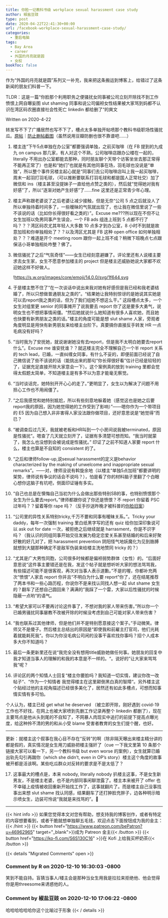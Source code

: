 ```yaml
---
title: 你脸一记教科书级 workplace sexual harassment case study
author: 椒盐豆豉
type: post
date: 2020-04-22T22:41:30+00:00
url: /facebook-workplace-sexual-harassment-case-study/
categories:
  - 重启电脑
tags:
  - Bay Area
  - career
  - 外国的月亮就是圆
  - 女权
bookToc: false
---
```

作为“外国的月亮就是圆”系列又一补充，我来把这条搬运到博客上，给错过了这条新闻的朋友们科普一下。

TLDR：这是一篇“你脸那个利用职务之便骚扰女同事被公司立刻开除找不到工作愤恨上网自曝妄图 slut shaming 同事和说公司偏袒女性结果被大家骂到妈都不认识在湾区码农圈直接社会性死亡 linkedin 都给删了“的爽文

Written on 2020-4-22

转发写不下了广播居然也写不下了，槽点太多单独开帖喷那个教科书级职场性骚扰瓜。[原帖](https://www.1point3acres.com/bbs/thread-628700-1-1.html)｜[防止删帖截图](https://www.douban.com/people/2473154/status/2926331392/)（虽然说用豆瓣防删也很不靠谱吧……）

1. 楼主连“下午5点单独在办公室”都要强调单独，之前买咖啡（在 FB 提到的九成九 on campus 那几家，有人对这个不熟，公司咖啡店跟办公楼在一起的，literally 不用出办公室都能去那种，同时朋友聊个天带个访客坐坐去那正常得不能再正常了）也是和“她们”也就是有其他同事在场，羽毛球也没说是“单独”，所以整个事件另楼主起心就是“同事们去公司咖啡店叫上我一起买咖啡，周末一起羽打羽毛球，（可以推断要联系打羽毛球和都是国人正常社交）加了微信和 ins（楼主甚至没提妹子一直给他点赞之类的），然后就“觉得她对我有好感”了，所以“逐渐对她产生好感”了……fine 这里还是正常青少年心理。
2. 楼主声称跟老婆说了之后老婆让减少接触，但是无奈“公司 5 点之后就没人了所以单独待着时间多了，一些暧昧的气氛就出现了，也让我在微信里说了一些不该说的话（比如你长得很好看之类的）”。Excuse me???所以现在不但不让女生加班以免男同事产生误会，一个 FB ads 组连上班到 5 点都不行了吗？？？湾区码农尤其年轻人大多数 10 点多才到办公室，8 小时不到就是故意加班和你单独相处了？？以及湾区尤其是 FB 这种 open office 如何单独相处？？？难道是开个 meeting room 跟你一起上班不成？稍微下班晚点七点跟保洁小哥单独相处咋整？佛了。
3. 微信骚扰了之后“气氛奇怪”——女生已经刻意避嫌了。评论里还有人说楼主要求去女生家，女生不愿意参加楼主的 project 但是楼主还威胁她说大家都不欢迎她这样不好做人️。
    
    !https://s.w.org/images/core/emoji/14.0.0/svg/1f644.svg
    
4. 于是楼主憋不住了“在一次谈话中说出来我对她有好感但是我已经和我老婆结婚了，所以只想做普通朋友之类的”。“结果她让我特别惊讶的是她说其实她是可以去report我之类的话，但为了我们组她不想这么干。” 这段槽点太多，一个女生对组里更 senior 的同事摊开了说我要去 report 你了这是要多大勇气，说明女生也不想把事情闹僵。“然后她就说什么她知道有很多人喜欢她，而且她也快要有新男朋友之类的话。”楼主的角度可能是想 slut shame 人家，旁观者角度明显是用快有新男朋友来给楼主台阶下。真要搞你直接反手转发 HR 一点毛病没有好吗？
5. “当时我为了安抚她，就说谢谢她没有去report，但是我不太明白她要去report什么”。Excuse me 谁安抚谁？？就这楼主完全不理解自己一个半 report 关系的 tech lead，已婚，一直纠缠女同事，有什么不妥的，即便前面已经说了自己微信说了些不该说的话（能挑出来的那句“你长得很好看”估计已经是较轻的了，证据充足直接开除大家意会一下）。这个案例真的放到 training 里都会觉得太假题太简单，不知道楼主是有多不以为意才能毫无察觉。
6. “当时谈话完，她特别开开心心的走了。”更明显了，女生以为解决了问题不用担心工作也不用闹僵了。
7. “之后我感觉和她特别尴尬，所以有些刻意地躲着她（感觉这也是她之后要report我的原因，因为她觉得她的工作受到了影响）”——嗯你作为一个带项目的 E5 因为自己想入非非害得人家没法跟你做项目，还好意思说是“她觉得“而已？
8. “被调查后过几天，我就被老板和HR叫到一个小房间说我被terminated，原因是性骚扰”。嗯查了几天就立刻开了，证据有多清楚可想而知。“我当时就蒙了，我怎么也没想到会被说成是性骚扰。” 印证了之前不知道人家要 report 什么，楼主也算是不自知的 consistent 的了。
9. “之后和律师follow-up,说sexual harassment的定义是behavior characterized by the making of unwelcome and inappropriate sexual remarks”。——对，律师没说有斡旋余地（以楼主“单独5点加班”都要讲明的架势，律师说有争议的话会不说吗？），怕是看了你的材料脑子里翻了个白眼心想你这脑子有坑吧，侧面印证锤有多实。
10. “自己也总是在懊悔自己当初为什么会做出那些特别SB的事，也特别愤恨那个女生为什么要去report。”律师都跟你说了你还是愤恨？不 report 你留着 PSC 过年吗？？留着等你 rape 吗？（反手抄送昨晚才被科普的[你脸旧案](https://www.usnewsexpress.com/archives/12623)）
11. “公司里的异性关系特别tricky,千万不要和同事有暧昧关系。”。Tricky your daddy，每年一次强制 training 里白纸黑字写的还有 quiz 给你加深印象说可以 ask out for date 一次，被拒绝之后继续就是 harrasment，你是不识字吗？（我认识的同组同事开始交往发展为稳定恋爱关系甚至结婚的和后来好聚好散的好几对了，把 harassment prevention 阴阳怪气地妖魔化为见到胳膊就想到大腿那种确定不是敌军伪装来给楼主洗地赞同 tricky 的？）
12. “尤其是广大男性同胞，公司很多时候都是偏袒弱势群体（女性）的。“后面好意思说“这件事主要错还是在我，发这个帖子就是想听听大家的想法骂骂我，有些描述可能不是很客观，再次对当事人表示道歉。”不是的喔，你都补充两次“愤恨”人家去 report 你并且“不明白为什么要 report”你了，还在结尾推荐了两本书和一些心路历程，你说你不是来找认同找人想一起 slut shame 女生的？翻车了还想自己圆回来？满满的”我踩了一个雷，大家以后性骚扰的时候隐蔽一点哟“的语气。
13. “希望大家可以不要再讨论这件事了，不想对我的家人带来伤害。”所以你一个已婚男骚扰同事屡教不改被开除的时候没考虑到自己可能对家人带来伤害？
14. “我也联系过其他律师，但是他们并不是特别愿意接这个案子。”手动微笑。律师又不是傻子。然后楼主总结出的原因是“即使我和前雇主打官司，他们光耗着就能耗死我“。你以为你没毛病公司闲的没事干喜欢找你事吗？招个人成本多大你不知道吗？
15. 最后一条更新里还在说“我完全没有想用title威胁她做任何事。她朋友的回复中我才知道当事人的理解的和我的本意是不一样的。“。说好的”让大家来骂骂我“呢？
16. 评论区的两个知情人士回复“楼主你要脸吗？我知道一切实情，建议你改一改帖子“、“作为一个知情者 我觉得楼主在这里颠倒黑白真的智障“。另外楼主这个贴经过他的主视角描述已经很多美化了，居然还有如此多槽点，可想而知事情实情有多可怕。

个人认为，楼主已经 get what he deserved （被立即开除，刚好遇到 covid-19 工作也不好找，在网上也被大家喷到先删工作记录再整个 linkedin 都删了），现在主要骂点是他从头到尾的不自知了，不网暴人肉现实中追打的前提下提高点曝光度，给这种拎不清的男的和从小受 blame 受害者教育的女生们提个醒，也好。

---

更新：就楼主这个叙事在我心目不存在“反转”的啊（除非隔天曝出来楼主精分讲的都是假的，真实情况是女生用刀威胁把楼主强奸了（cue 一下我文里第 10 条那个链接大家可以看一下，另一个教科书级 but even worse 的案例），女生就算已婚出轨先勾引再踹你（which she didn’t, even in OP’s story）楼主这个角度的故事被开都是活该啊。某些吃瓜群众对反转的要求是不是太低了？

17. 这事最大的槽点是，本来 nobody, literally nobody 扒楼主这事，不是女生新男友，不是楼主老婆，也不是内部同事闲聊泄露了。楼主本来被开了 offer 也不幸碰上疫情被收回重新开始找工作了，这事就翻片了。而是楼主自己没事找事出来想 slut shame 找认同感，结果翻车了还打肿脸充胖子，边各种明示暗示喷女生，边装可怜说“我就是来找骂的”。🙂

---
{{< hint info >}}
如果您觉得本文对您有帮助，想支持我的博客创作，或者有特定的内容想要看到，或者干脆就想单独聊五毛钱，欢迎点击下面按钮成为我的金主：
{{< /hint >}}
{{< button href="https://www.patreon.com/bePatron?u=46962965" target="_blank">}}成为 Patreon 金主{{< /button >}}
{{< button href="https://ko-fi.com/S6S130C16" >}}在 Kofi 上给我买杯奶茶{{< /button >}}

{{< details "Migrated Comments" open >}}

### Comment by R on 2020-12-10 16:30:03 -0800
笑到不能自持。盲猜当事人/楼主会是那种当女生用我是拉拉来拒绝他、他会觉得你是用threesome来诱惑他的人。

### Comment by 椒盐豆豉 on 2020-12-10 17:06:22 -0800
哈哈哈哈哈哈你这个比喻过于形象
{{< / details >}}